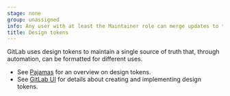 ```yaml
---
stage: none
group: unassigned
info: Any user with at least the Maintainer role can merge updates to this content. For details, see https://docs.gitlab.com/development/development_processes/#development-guidelines-review.
title: Design tokens
---
```


GitLab uses design tokens to maintain a single source of truth that, through automation, can be formatted for different uses.

- See [Pajamas](https://design.gitlab.com/product-foundations/design-tokens) for an overview on design tokens.
- See [GitLab UI](https://gitlab.com/gitlab-org/gitlab-services/design.gitlab.com/-/blob/main/packages/gitlab-ui/doc/contributing/design_tokens.md) for details about creating and implementing design tokens.

